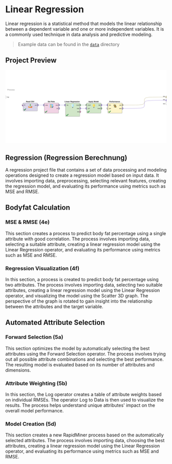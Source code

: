 # Linear Regression

Linear regression is a statistical method that models the linear relationship between a dependent variable and one or more independent variables. It is a commonly used technique in data analysis and predictive modeling.

> Example data can be found in the [`data`](./data/) directory

## Project Preview

![Rapid Miner Preview](../img/02_linear_regresion.png)

## Regression (Regression Berechnung)

A regression project file that contains a set of data processing and modeling operations designed to create a regression model based on input data. It involves importing data, preprocessing, selecting relevant features, creating the regression model, and evaluating its performance using metrics such as MSE and RMSE.

## Bodyfat Calculation

### MSE & RMSE (4e)

This section creates a process to predict body fat percentage using a single attribute with good correlation. The process involves importing data, selecting a suitable attribute, creating a linear regression model using the Linear Regression operator, and evaluating its performance using metrics such as MSE and RMSE.

### Regression Visualization (4f)

In this section, a process is created to predict body fat percentage using two attributes. The process involves importing data, selecting two suitable attributes, creating a linear regression model using the Linear Regression operator, and visualizing the model using the Scatter 3D graph. The perspective of the graph is rotated to gain insight into the relationship between the attributes and the target variable.

## Automated Attribute Selection

### Forward Selection (5a)

This section optimizes the model by automatically selecting the best attributes using the Forward Selection operator. The process involves trying out all possible attribute combinations and selecting the best performance. The resulting model is evaluated based on its number of attributes and dimensions.

### Attribute Weighting (5b)

In this section, the Log operator creates a table of attribute weights based on individual RMSEs. The operator Log to Data is then used to visualize the results. The process helps understand unique attributes' impact on the overall model performance.

### Model Creation (5d)

This section creates a new RapidMiner process based on the automatically selected attributes. The process involves importing data, choosing the best attributes, creating a linear regression model using the Linear Regression operator, and evaluating its performance using metrics such as MSE and RMSE.
